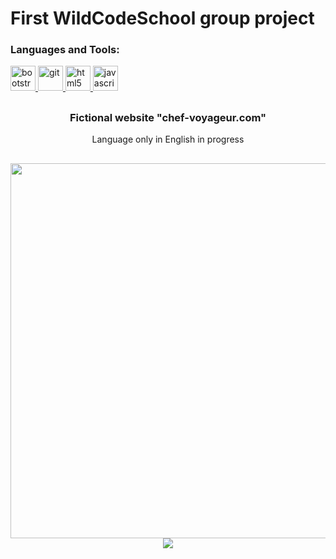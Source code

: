 # First WildCodeSchool group project


<h3 align="left">Languages and Tools:</h3>
<p align="left"> 
  <a href="https://getbootstrap.com" target="_blank"> <img src="https://cdn.worldvectorlogo.com/logos/bootstrap-4.svg" alt="bootstrap" width="40" height="40"/> </a> 
<a href="https://git-scm.com/" target="_blank"> <img src="https://www.vectorlogo.zone/logos/git-scm/git-scm-icon.svg" alt="git" width="40" height="40"/> </a> 
<a href="https://www.w3.org/html/" target="_blank"> <img src="https://cdn.worldvectorlogo.com/logos/html5-2.svg" alt="html5" width="40" height="40"/> </a> 
<a href="https://developer.mozilla.org/en-US/docs/Web/JavaScript" target="_blank"> <img src="https://cdn.worldvectorlogo.com/logos/logo-javascript.svg" alt="javascript" width="40" height="40"/> </a> </p>

##
<h3 align="center">Fictional website "chef-voyageur.com" </h3>
<p align="center">Language only in English in progress</p>
<h2 align="center">
  <img src="https://sendeyo.com/up/d/6bac433850" width="600px" /> <img src="https://sendeyo.com/up/d/6bac433850"/>
  <br>
</h2>
